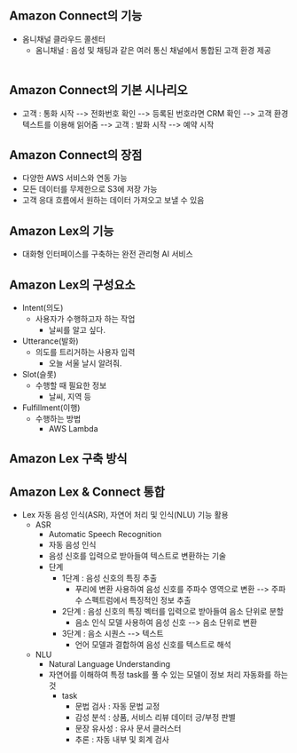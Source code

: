 ## Amazon Connect의 기능
- 옴니채널 클라우드 콜센터
  - 옴니채널 : 음성 및 채팅과 같은 여러 통신 채널에서 통합된 고객 환경 제공
<br/></br>

## Amazon Connect의 기본 시나리오
- 고객 : 통화 시작 --> 전화번호 확인 --> 등록된 번호라면 CRM 확인 --> 고객 환경 텍스트를 이용해 읽어줌 --> 고객 : 발화 시작 --> 예약 시작

## Amazon Connect의 장점
- 다양한 AWS 서비스와 연동 가능
- 모든 데이터를 무제한으로 S3에 저장 가능
- 고객 응대 흐름에서 원하는 데이터 가져오고 보낼 수 있음

## Amazon Lex의 기능
- 대화형 인터페이스를 구축하는 완전 관리형 AI 서비스

## Amazon Lex의 구성요소
- Intent(의도)
  - 사용자가 수행하고자 하는 작업
    - 날씨를 알고 싶다.
- Utterance(발화)
  - 의도를 트리거하는 사용자 입력
    - 오늘 서울 날시 알려줘.
- Slot(슬롯)
  - 수행할 때 필요한 정보
    - 날씨, 지역 등
- Fulfillment(이행)
  - 수행하는 방법
    - AWS Lambda

## Amazon Lex 구축 방식

## Amazon Lex & Connect 통합
- Lex 자동 음성 인식(ASR), 자연어 처리 및 인식(NLU) 기능 활용
  - ASR
    - Automatic Speech Recognition
    - 자동 음성 인식
    - 음성 신호를 입력으로 받아들여 텍스트로 변환하는 기술
    - 단계
      - 1단계 : 음성 신호의 특징 추출
        - 푸리에 변환 사용하여 음성 신호를 주파수 영역으로 변환 --> 주파수 스펙트럼에서 특징적인 정보 추출
      - 2단계 : 음성 신호의 특징 벡터를 입력으로 받아들여 음소 단위로 분할
        - 음소 인식 모델 사용하여 음성 신호 --> 음소 단위로 변환
      - 3단계 : 음소 시퀀스 --> 텍스트
        - 언어 모델과 결합하여 음성 신호를 텍스트로 해석
  - NLU
    - Natural Language Understanding
    - 자연어를 이해하여 특정 task를 풀 수 있는 모델이 정보 처리 자동화를 하는 것
      - task
        - 문법 검사 : 자동 문법 교정
        - 감성 분석 : 상품, 서비스 리뷰 데이터 긍/부정 판별
        - 문장 유사성 : 유사 문서 클러스터
        - 추론 : 자동 내부 및 회계 검사
